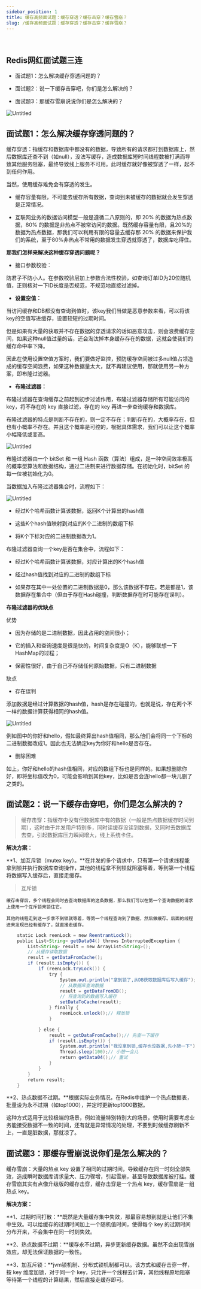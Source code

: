 ```yaml
---
sidebar_position: 1
title: 缓存高频面试题：缓存穿透？缓存击穿？缓存雪崩？
slug: /缓存高频面试题：缓存穿透？缓存击穿？缓存雪崩？
---
```


<br/>

## Redis网红面试题三连

- 面试题1：怎么解决缓存穿透问题的？

- 面试题2：说一下缓存击穿吧，你们是怎么解决的？

- 面试题3：那缓存雪崩说说你们是怎么解决的？

![Untitled](../../../static/paper/f7df1835db0d852e.png)

## 面试题1：怎么解决缓存穿透问题的？

缓存穿透：指缓存和数据库中都没有的数据，导致所有的请求都打到数据库上，然后数据库还查不到（如null），没法写缓存，造成数据库短时间线程数被打满而导致其他服务阻塞，最终导致线上服务不可用。此时缓存就好像被穿透了一样，起不到任何作用。

当然，使用缓存难免会有穿透的发生。

- 缓存容量有限，不可能去缓存所有数据，查询到未被缓存的数据就会发生穿透是正常情况。

- 互联网业务的数据访问模型一般是遵循二八原则的，即 20% 的数据为热点数据，80% 的数据是非热点不被常访问的数据。既然缓存容量有限，且20%的数据为热点数据，那我们可以利用有限的容量去缓存那 20% 的数据来保护我们的系统，至于80%非热点不常用的数据发生穿透就穿透了，数据库吃得住。

**那我们怎样来解决这种缓存穿透问题呢？**

- 接口参数校验：

防君子不防小人。在参数校验层加上参数合法性校验，如查询订单ID为20位随机值，正则核对一下ID长度是否规范，不规范地直接过滤掉。

- **设置空值：**

当访问缓存和DB都没有查询到值时，该key我们当做是恶意参数来看，可以将该key的空值写进缓存，设置较短的过期时间。

但是如果有大量的获取并不存在数据的穿透请求的话如恶意攻击，则会浪费缓存空间，如果这种null值过量的话，还会淘汰掉本身缓存存在的数据，这就会使我们的缓存命中率下降。

因此在使用设置空值方案时，我们要做好监控，预防缓存空间被过多null值占领造成的缓存空间浪费，如果这种数据量太大，就不再建议使用，那就使用另一种方案，即布隆过滤器。

- **布隆过滤器：**

布隆过滤器在查询缓存之前起到初步过滤作用，布隆过滤器存储所有可能访问的 key，将不存在的 key 直接过滤，存在的 key 再进一步查询缓存和数据库。

布隆过滤器的特点是判断不存在的，则一定不存在；判断存在的，大概率存在，但也有小概率不存在。并且这个概率是可控的，根据具体需求，我们可以让这个概率小幅降低或变高。

![Untitled](../../../static/paper/dadca6ea739d81e7.png)

布隆过滤器由一个 bitSet 和 一组 Hash 函数（算法）组成，是一种空间效率极高的概率型算法和数据结构，通过二进制来进行数据存储。在初始化时，bitSet 的每一位被初始化为0。

当数据加入布隆过滤器集合时，流程如下：

![Untitled](../../../static/paper/48b0b6416a3426f4.png)

- 经过K个哈希函数计算该数据，返回K个计算出的hash值

- 这些K个hash值映射到对应的K个二进制的数组下标

- 将K个下标对应的二进制数据改为1。

布隆过滤器查询一个key是否在集合中，流程如下：

- 经过K个哈希函数计算该数据，对应计算出的K个hash值

- 经过hash值找到对应的二进制的数组下标

- 如果存在其中一处位置的二进制数据是0，那么该数据不存在。若是都是1，该数据存在集合中（但由于存在Hash碰撞，判断数据存在时可能存在误判）。

**布隆过滤器的优缺点**

优势

- 因为存储的是二进制数据，因此占用的空间很小；

- 它的插入和查询速度是很是快的，时间复杂度是O（K），能够联想一下HashMap的过程；

- 保密性很好，由于自己不存储任何原始数据，只有二进制数据

缺点

- 存在误判

添加数据是经过计算数据的hash值，hash是存在碰撞的，也就是说，存在两个不一样的数据计算获得相同的hash值。

![Untitled](../../../static/paper/83a9599b2d50fd55.png)

例如图中的你好和hello，假如最终算出hash值相同，那么他们会将同一个下标的二进制数据改成1。因此也无法确定key为你好和hello是否存在。

- 删除困难

如上，你好和hello的hash值相同，对应的数组下标也是同样的。如果想删除你好，即将坐标值改为0，可能会影响到其他key，比如是否会连hello都一块儿删了之类的。

## 面试题2：说一下缓存击穿吧，你们是怎么解决的？

> 缓存击穿：指缓存中没有但数据库中有的数据（一般是热点数据缓存时间到期），这时由于并发用户特别多，同时读缓存没读到数据，又同时去数据库去查，引起数据库压力瞬间增大，线上系统卡住。

**解决方案：**

**1、加互斥锁（mutex key）。**在并发的多个请求中，只有第一个请求线程能拿到锁并执行数据库查询操作，其他的线程拿不到锁就阻塞等着，等到第一个线程将数据写入缓存后，直接走缓存。

> 互斥锁

	缓存击穿后，多个线程会同时去查询数据库的这条数据，那么我们可以在第一个查询数据的请求上使用一个互斥锁来锁住它。

	其他的线程走到这一步拿不到锁就等着，等第一个线程查询到了数据，然后做缓存。后面的线程进来发现已经有缓存了，就直接走缓存。


```java
    static Lock reenLock = new ReentrantLock();
    public List<String> getData04() throws InterruptedException {
        List<String> result = new ArrayList<String>();
        // 从缓存读取数据
        result = getDataFromCache();
        if (result.isEmpty()) {
            if (reenLock.tryLock()) {
                try {
                    System.out.println("拿到锁了,从DB获取数据库后写入缓存");
                    // 从数据库查询数据
                    result = getDataFromDB();
                    // 将查询到的数据写入缓存
                    setDataToCache(result);
                } finally {
                    reenLock.unlock();// 释放锁
                }

            } else {
                result = getDataFromCache();// 先查一下缓存
                if (result.isEmpty()) {
                    System.out.println("我没拿到锁,缓存也没数据,先小憩一下");
                    Thread.sleep(100);// 小憩一会儿
                    return getData04();// 重试
                }
            }
        }
        return result;
    }
```

**2、热点数据不过期。**根据实际业务情况，在Redis中维护一个热点数据表，批量设为永不过期（如top1000），并定时更新top1000数据。

这种方式适用于比较极端的场景，例如流量特别特别大的场景，使用时需要考虑业务能接受数据不一致的时间，还有就是异常情况的处理，不要到时候缓存刷新不上，一直是脏数据，那就凉了。

## 面试题3：那缓存雪崩说说你们是怎么解决的？

缓存雪崩：大量的热点 key 设置了相同的过期时间，导致缓存在同一时刻全部失效，造成瞬时数据库请求量大、压力骤增，引起雪崩，甚至导致数据库被打挂。缓存雪崩其实有点像升级版的缓存击穿，缓存击穿是一个热点 key，缓存雪崩是一组热点 key。

**解决方案：**

**1、过期时间打散：**既然是大量缓存集中失效，那最容易想到就是让他们不集中生效。可以给缓存的过期时间加上一个随机值时间，使得每个 key 的过期时间分布开来，不会集中在同一时刻失效。

**2、热点数据不过期：**缓存永不过期，异步更新缓存数据。虽然不会出现雪崩效应，却无法保证数据的一致性。

**3、加互斥锁：**jvm锁机制、分布式锁机制都可以。该方式和缓存击穿一样，按 key 维度加锁，对于同一个 key，只允许一个线程去计算，其他线程原地阻塞等待第一个线程的计算结果，然后直接走缓存即可。

